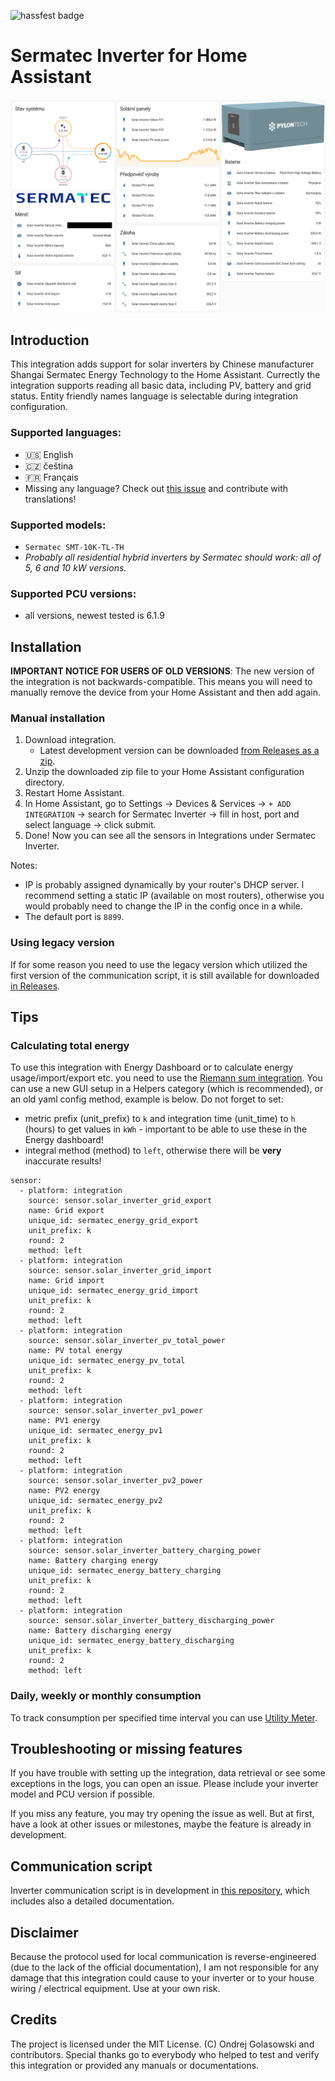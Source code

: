 ![hassfest badge](https://github.com/andreondra/homeassistant-sermatec-inverter/actions/workflows/hassfest.yaml/badge.svg)

# Sermatec Inverter for Home Assistant

![Home Assistant screenshot](assets/hass_integration.png)

## Introduction
This integration adds support for solar inverters by Chinese manufacturer Shangai Sermatec Energy Technology to the Home Assistant. Currectly the integration supports reading all basic data, including PV, battery and grid status. Entity friendly names language is selectable during integration configuration.

### Supported languages:
- 🇺🇸 English
- 🇨🇿 čeština
- 🇫🇷 Français
- Missing any language? Check out [this issue](https://github.com/sermatec-opensource/sermatec-inverter/issues/62) and contribute with translations!

### Supported models:
- `Sermatec SMT-10K-TL-TH`
- *Probably all residential hybrid inverters by Sermatec should work: all of 5, 6 and 10 kW versions.*

### Supported PCU versions:
- all versions, newest tested is 6.1.9

## Installation
**IMPORTANT NOTICE FOR USERS OF OLD VERSIONS**: The new version of the integration is not backwards-compatible. This means you will need to manually remove the device from your Home Assistant and then add again.

### Manual installation
1. Download integration.
    - Latest development version can be downloaded [from Releases as a zip](https://github.com/sermatec-opensource/homeassistant-sermatec-inverter/releases/download/latest/sermatec_inverter.zip).
2. Unzip the downloaded zip file to your Home Assistant configuration directory.
3. Restart Home Assistant.
4. In Home Assistant, go to Settings -> Devices & Services -> `+ ADD INTEGRATION` -> search for Sermatec Inverter -> fill in host, port and select language -> click submit.
5. Done! Now you can see all the sensors in Integrations under Sermatec Inverter.

Notes:
- IP is probably assigned dynamically by your router's DHCP server. I recommend setting a static IP (available on most routers), otherwise you would probably need to change the IP in the config once in a while.
- The default port is `8899`.

### Using legacy version
If for some reason you need to use the legacy version which utilized the first version of the communication script, it is still available for downloaded [in Releases](https://github.com/sermatec-opensource/homeassistant-sermatec-inverter/releases/tag/v1.0.1).

## Tips
### Calculating total energy
To use this integration with Energy Dashboard or to calculate energy usage/import/export etc. you need to use the [Riemann sum integration](https://www.home-assistant.io/integrations/integration/). You can use a new GUI setup in a Helpers category (which is recommended), or an old yaml config method, example is below. Do not forget to set:
- metric prefix (unit_prefix) to `k` and integration time (unit_time) to `h` (hours) to get values in `kWh` - important to be able to use these in the Energy dashboard!
- integral method (method) to `left`, otherwise there will be **very** inaccurate results!

```
sensor:
  - platform: integration
    source: sensor.solar_inverter_grid_export
    name: Grid export
    unique_id: sermatec_energy_grid_export
    unit_prefix: k
    round: 2
    method: left
  - platform: integration
    source: sensor.solar_inverter_grid_import
    name: Grid import
    unique_id: sermatec_energy_grid_import
    unit_prefix: k
    round: 2
    method: left
  - platform: integration
    source: sensor.solar_inverter_pv_total_power
    name: PV total energy
    unique_id: sermatec_energy_pv_total
    unit_prefix: k
    round: 2
    method: left
  - platform: integration
    source: sensor.solar_inverter_pv1_power
    name: PV1 energy
    unique_id: sermatec_energy_pv1
    unit_prefix: k
    round: 2
    method: left
  - platform: integration
    source: sensor.solar_inverter_pv2_power
    name: PV2 energy
    unique_id: sermatec_energy_pv2
    unit_prefix: k
    round: 2
    method: left
  - platform: integration
    source: sensor.solar_inverter_battery_charging_power
    name: Battery charging energy
    unique_id: sermatec_energy_battery_charging
    unit_prefix: k
    round: 2
    method: left
  - platform: integration
    source: sensor.solar_inverter_battery_discharging_power
    name: Battery discharging energy
    unique_id: sermatec_energy_battery_discharging
    unit_prefix: k
    round: 2
    method: left
``` 

### Daily, weekly or monthly consumption
To track consumption per specified time interval you can use [Utility Meter](https://www.home-assistant.io/integrations/utility_meter/).

## Troubleshooting or missing features
If you have trouble with setting up the integration, data retrieval or see some exceptions in the logs, you can open an issue. Please include your inverter model and PCU version if possible.

If you miss any feature, you may try opening the issue as well. But at first, have a look at other issues or milestones, maybe the feature is already in development.

## Communication script
Inverter communication script is in development in [this repository](https://github.com/andreondra/sermatec-inverter), which includes also a detailed documentation.

## Disclaimer
Because the protocol used for local communication is reverse-engineered (due to the lack of the official documentation), I am not responsible for any damage that this integration could cause to your inverter or to your house wiring / electrical equipment. Use at your own risk.

## Credits
The project is licensed under the MIT License. (C) Ondrej Golasowski and contributors. Special thanks go to everybody who helped to test and verify this integration or provided any manuals or documentations.